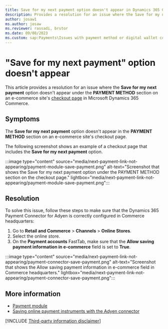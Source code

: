 ```yaml
---
title: Save for my next payment option doesn't appear in Dynamics 365 Commerce
description: Provides a resolution for an issue where the Save for my next payment option doesn't appear under PAYMENT METHOD on an e-commerce site's checkout page in Microsoft Dynamics 365 Commerce.
author: josaw1 
ms.author: josaw
ms.reviewer: rassadi, brstor
ms.date: 09/08/2023
ms.custom: sap:Payments\Issues with payment method or digital wallet configuration
---
```

# "Save for my next payment" option doesn't appear

This article provides a resolution for an issue where the **Save for my next payment** option doesn't appear under the **PAYMENT METHOD** section on an e-commerce site's [checkout page](/dynamics365/commerce/quick-tour-cart-checkout#checkout-page) in Microsoft Dynamics 365 Commerce.

## Symptoms

The **Save for my next payment** option doesn't appear in the **PAYMENT METHOD** section on an e-commerce site's checkout page.

The following screenshot shows an example of a checkout page that includes the **Save for my next payment** option.

:::image type="content" source="media/next-payment-link-not-appearing/payment-module-save-payment.png" alt-text="Screenshot that shows the Save for my next payment option under the PAYMENT METHOD section on the checkout page." lightbox="media/next-payment-link-not-appearing/payment-module-save-payment.png":::

## Resolution

To solve this issue, follow these steps to make sure that the Dynamics 365 Payment Connector for Adyen is correctly configured in Commerce headquarters:

1. Go to **Retail and Commerce** > **Channels** > **Online Stores**.
1. Select the online store.
1. On the **Payment accounts** FastTab, make sure that the **Allow saving payment information in e-commerce** field is set to **True**.

:::image type="content" source="media/next-payment-link-not-appearing/payment-connector-save-payment.png" alt-text="Screenshot that shows the Allow saving payment information in e-commerce field in Commerce headquarters." lightbox="media/next-payment-link-not-appearing/payment-connector-save-payment.png":::

## More information

- [Payment module](/dynamics365/commerce/payment-module)
- [Saving online payment instruments with the Adyen connector](/dynamics365/commerce/dev-itpro/adyen-connector-listpi)

[!INCLUDE [Third-party information disclaimer](../../../includes/third-party-disclaimer.md)]
